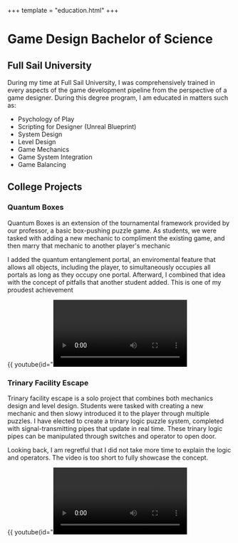 +++
template = "education.html"
+++

# Game Design Bachelor of Science
## Full Sail University 

During my time at Full Sail University, I was comprehensively trained in every aspects of the game development pipeline from the perspective of a game designer. During this degree program, I am educated in matters such as:
- Psychology of Play
- Scripting for Designer (Unreal Blueprint)
- System Design
- Level Design
- Game Mechanics
- Game System Integration
- Game Balancing

## College Projects
### Quantum Boxes
Quantum Boxes is an extension of the tournamental framework provided by our professor, a basic box-pushing puzzle game. As students, we were tasked with adding a new mechanic to compliment the existing game, and then marry that mechanic to another player's mechanic

I added the quantum entanglement portal, an enviromental feature that allows all objects, including the player, to simultaneously occupies all portals as long as they occupy one portal. Afterward, I combined that idea with the concept of pitfalls that another student added. This is one of my proudest achievement

{{ youtube(id="<video HVBsc0zJHX0>")}}

### Trinary Facility Escape
Trinary facility escape is a solo project that combines both mechanics design and level design. Students were tasked with creating a new mechanic and then slowy introduced it to the player through multiple puzzles. I have elected to create a trinary logic puzzle system, completed with signal-transmitting pipes that update in real time. These trinary logic pipes can be manipulated through switches and operator to open door.

Looking back, I am regretful that I did not take more time to explain the logic and operators. The video is too short to fully showcase the concept. 

{{ youtube(id="<video HVBsc0zJHX0>")}}

